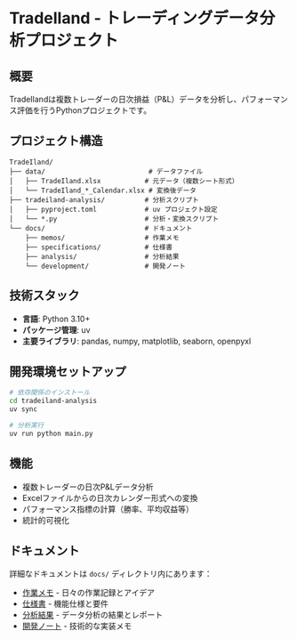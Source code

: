 # TradeIland - トレーディングデータ分析プロジェクト

## 概要

TradeIlandは複数トレーダーの日次損益（P&L）データを分析し、パフォーマンス評価を行うPythonプロジェクトです。

## プロジェクト構造

```
TradeIland/
├── data/                          # データファイル
│   ├── TradeIland.xlsx           # 元データ（複数シート形式）
│   └── TradeIland_*_Calendar.xlsx # 変換後データ
├── tradeiland-analysis/          # 分析スクリプト
│   ├── pyproject.toml            # uv プロジェクト設定
│   └── *.py                      # 分析・変換スクリプト
└── docs/                         # ドキュメント
    ├── memos/                    # 作業メモ
    ├── specifications/           # 仕様書
    ├── analysis/                 # 分析結果
    └── development/              # 開発ノート
```

## 技術スタック

- **言語**: Python 3.10+
- **パッケージ管理**: uv
- **主要ライブラリ**: pandas, numpy, matplotlib, seaborn, openpyxl

## 開発環境セットアップ

```bash
# 依存関係のインストール
cd tradeiland-analysis
uv sync

# 分析実行
uv run python main.py
```

## 機能

- 複数トレーダーの日次P&Lデータ分析
- Excelファイルからの日次カレンダー形式への変換
- パフォーマンス指標の計算（勝率、平均収益等）
- 統計的可視化

## ドキュメント

詳細なドキュメントは `docs/` ディレクトリ内にあります：

- [作業メモ](docs/memos/) - 日々の作業記録とアイデア
- [仕様書](docs/specifications/) - 機能仕様と要件
- [分析結果](docs/analysis/) - データ分析の結果とレポート
- [開発ノート](docs/development/) - 技術的な実装メモ